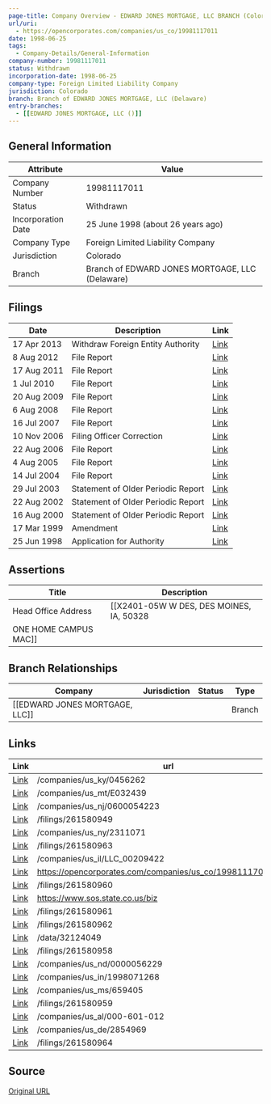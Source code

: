 ```yaml
---
page-title: Company Overview - EDWARD JONES MORTGAGE, LLC BRANCH (Colorado - 19981117011)
url/uri:
  - https://opencorporates.com/companies/us_co/19981117011
date: 1998-06-25
tags:
  - Company-Details/General-Information
company-number: 19981117011
status: Withdrawn
incorporation-date: 1998-06-25
company-type: Foreign Limited Liability Company
jurisdiction: Colorado
branch: Branch of EDWARD JONES MORTGAGE, LLC (Delaware)
entry-branches:
  - [[EDWARD JONES MORTGAGE, LLC ()]]
---
```


## General Information
| Attribute          | Value                                       |
|--------------------|---------------------------------------------|
| Company Number     | 19981117011                                 |
| Status             | Withdrawn                                   |
| Incorporation Date | 25 June 1998 (about 26 years ago)           |
| Company Type       | Foreign Limited Liability Company           |
| Jurisdiction       | Colorado                                    |
| Branch             | Branch of EDWARD JONES MORTGAGE, LLC (Delaware) |

## Filings
| Date        | Description                    | Link |
|-------------|--------------------------------|-------|
| 17 Apr 2013 | Withdraw Foreign Entity Authority | [Link](https://opencorporates.com/filings/261580964) |
| 8 Aug 2012  | File Report                    | [Link](https://opencorporates.com/filings/261580963) |
| 17 Aug 2011 | File Report                    | [Link](https://opencorporates.com/filings/261580962) |
| 1 Jul 2010  | File Report                    | [Link](https://opencorporates.com/filings/261580961) |
| 20 Aug 2009 | File Report                    | [Link](https://opencorporates.com/filings/261580960) |
| 6 Aug 2008  | File Report                    | [Link](https://opencorporates.com/filings/261580959) |
| 16 Jul 2007 | File Report                    | [Link](https://opencorporates.com/filings/261580958) |
| 10 Nov 2006 | Filing Officer Correction      | [Link](https://opencorporates.com/filings/261580949) |
| 22 Aug 2006 | File Report                    | [Link](https://opencorporates.com/filings/261580950) |
| 4 Aug 2005  | File Report                    | [Link](https://opencorporates.com/filings/261580954) |
| 14 Jul 2004 | File Report                    | [Link](https://opencorporates.com/filings/261580953) |
| 29 Jul 2003 | Statement of Older Periodic Report | [Link](https://opencorporates.com/filings/261580956) |
| 22 Aug 2002 | Statement of Older Periodic Report | [Link](https://opencorporates.com/filings/261580957) |
| 16 Aug 2000 | Statement of Older Periodic Report | [Link](https://opencorporates.com/filings/261580951) |
| 17 Mar 1999 | Amendment                      | [Link](https://opencorporates.com/filings/261580952) |
| 25 Jun 1998 | Application for Authority      | [Link](https://opencorporates.com/filings/261580955) |

## Assertions
| Title               | Description                                             |
|---------------------|---------------------------------------------------------|
| Head Office Address | [[X2401-05W W DES, DES MOINES, IA, 50328
ONE HOME CAMPUS MAC]] |

## Branch Relationships
| Company | Jurisdiction | Status | Type |
|---------|--------------|--------|------|
| [[EDWARD JONES MORTGAGE, LLC]] |  |  | Branch |

## Links
| Link   | url                            
|--------|--------------------------------|
| [Link](/companies/us_ky/0456262) |/companies/us_ky/0456262      
| [Link](/companies/us_mt/E032439) |/companies/us_mt/E032439      
| [Link](/companies/us_nj/0600054223) |/companies/us_nj/0600054223   
| [Link](/filings/261580949) |/filings/261580949            
| [Link](/companies/us_ny/2311071) |/companies/us_ny/2311071      
| [Link](/filings/261580963) |/filings/261580963            
| [Link](/companies/us_il/LLC_00209422) |/companies/us_il/LLC_00209422 
| [Link](https://opencorporates.com/companies/us_co/19981117011/filings) |https://opencorporates.com/companies/us_co/19981117011/filings
| [Link](/filings/261580960) |/filings/261580960            
| [Link](https://www.sos.state.co.us/biz) |https://www.sos.state.co.us/biz
| [Link](/filings/261580961) |/filings/261580961            
| [Link](/filings/261580962) |/filings/261580962            
| [Link](/data/32124049) |/data/32124049                
| [Link](/filings/261580958) |/filings/261580958            
| [Link](/companies/us_nd/0000056229) |/companies/us_nd/0000056229   
| [Link](/companies/us_in/1998071268) |/companies/us_in/1998071268   
| [Link](/companies/us_ms/659405) |/companies/us_ms/659405       
| [Link](/filings/261580959) |/filings/261580959            
| [Link](/companies/us_al/000-601-012) |/companies/us_al/000-601-012  
| [Link](/companies/us_de/2854969) |/companies/us_de/2854969      
| [Link](/filings/261580964) |/filings/261580964            

## Source
[Original URL](https://opencorporates.com/companies/us_co/19981117011)
